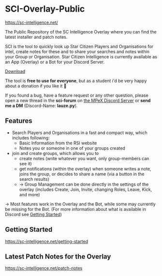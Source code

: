 # SCI-Overlay-Public
https://sc-intelligence.net/ 

The Public Repository of the SC Intelligence Overlay where you can find the latest installer and patch notes.

SCI is the tool to quickly look up Star Citizen Players and Organisations for intel, create notes for these and to share your searches and notes within your Group or Organisation.
Star Citizen Intelligence is currently available as an App (Overlay) or a Bot for your Discord Server.

[Download](https://github.com/Lauze1/SCI-Overlay-Public/releases/latest/download/SCIOverlayInstaller.exe)

The tool is **free to use for everyone**, but as a student i'd be very happy about a donation if you like it 🙂

If you found a bug, have a feature request or any other question, please open a new thread in the ⁠**sci-forum** on [the MPeX Discord Server](https://discord.gg/yKVuXTegYn) or **send me a DM** (Discord-Name: **lauze.py**). 

## Features

* Search Players and Organisations in a fast and compact way, which includes following:
  * Basic Information from the RSI website
  * Notes you or someone in one of your groups created
* join and create groups, which allows you to
  * create notes (write whatever you want, only group-members can see it)
  * get notifications (within the overlay) when someone writes a note, joins the group, or decides to share a name (via a button in the search results)
  * -> Group Management can be done directly in the settings of the overlay (includes Create, Join, Invite, changing Roles, Leave, Kick, and more)

-> Most features work in the Overlay and the Bot, while some may currently be missing for the Bot.
(For more information about what is available in Discord see [Getting Started](https://sc-intelligence.net/getting-started))

## Getting Started
https://sc-intelligence.net/getting-started

## Latest Patch Notes for the Overlay
https://sc-intelligence.net/patch-notes
